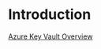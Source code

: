 ﻿# Introduction

[Azure Key Vault Overview](https://docs.microsoft.com/en-us/azure/key-vault/general/basic-concepts)

